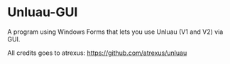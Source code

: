 # Unluau-GUI
A program using Windows Forms that lets you use Unluau (V1 and V2) via GUI.

All credits goes to atrexus: https://github.com/atrexus/unluau
